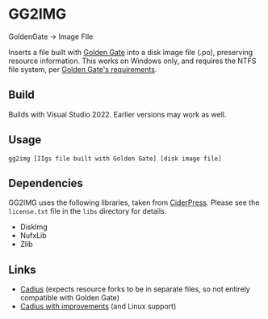 # GG2IMG
GoldenGate -> Image FIle

Inserts a file built with [Golden Gate](http://goldengate.gitlab.io/) into a disk image file (.po), preserving resource information. This works on Windows only, and requires the NTFS file system, per [Golden Gate's requirements](http://goldengate.gitlab.io/manual/#file-systems).

## Build
Builds with Visual Studio 2022.  Earlier versions may work as well.

## Usage
`gg2img [IIgs file built with Golden Gate] [disk image file]`

## Dependencies
GG2IMG uses the following libraries, taken from [CiderPress](https://github.com/fadden/ciderpress). Please see the `license.txt` file in the `libs` directory for details.

- DiskImg
- NufxLib
- Zlib

## Links
- [Cadius](https://www.brutaldeluxe.fr/products/crossdevtools/cadius/) (expects resource forks to be in separate files, so not entirely compatible with Golden Gate)
- [Cadius with improvements](https://github.com/mach-kernel/cadius) (and Linux support)

